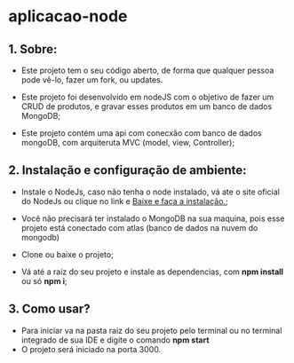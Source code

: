 # aplicacao-node

## 1. Sobre:
- Este projeto tem o seu código aberto, de forma que qualquer pessoa pode vê-lo, fazer um fork, ou updates.

- Este projeto foi desenvolvido em nodeJS com o objetivo de fazer um CRUD de produtos, e gravar esses produtos em um banco de dados MongoDB;

- Este projeto contém uma api com conecxão com banco de dados mongoDB, com arquiteruta MVC (model, view, Controller);


## 2. Instalação e configuração de ambiente:

- Instale o NodeJs, caso não tenha o node instalado, vá ate o site oficial do NodeJs ou clique no link e [Baixe e faça a instalação.](https://nodejs.org/en/download);

- Você não precisará ter instalado o MongoDB na sua maquina, pois esse projeto está conectado com atlas (banco de dados na nuvem do mongodb)

- Clone ou baixe o projeto;
- Vá até a raiz do seu projeto e instale as dependencias, com **npm install** ou só **npm i**;



## 3. Como usar?

- Para iniciar va na pasta raiz do seu projeto pelo terminal ou no terminal integrado de sua IDE e digite o comando **npm start**
- O projeto será iniciado na porta 3000.
